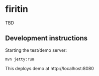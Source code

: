 # firitin

TBD

## Development instructions

Starting the test/demo server:
```
mvn jetty:run
```

This deploys demo at http://localhost:8080
